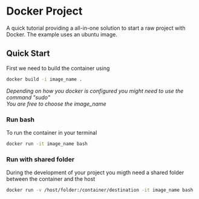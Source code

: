 # Docker Project

A quick tutorial providing a all-in-one solution to start a raw project with Docker.
The example uses an ubuntu image.

## Quick Start ##

First we need to build the container using
```bash
docker build -i image_name .

```
*Depending on how you docker is configured you might need to use the command "sudo"<br>
You are free to choose the image_name*


### Run bash ###
To run the container in your terminal
```bash
docker run -it image_name bash

```
### Run with shared folder ###
During the development of your project you migth need a shared folder between the container and the host
```bash
docker run -v /host/folder:/container/destination -it image_name bash

```

